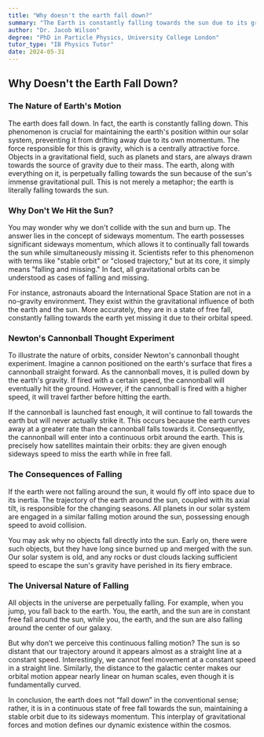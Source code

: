 ```yaml
---
title: "Why doesn't the earth fall down?"
summary: "The Earth is constantly falling towards the sun due to its gravity, but it never hits because of its sideways momentum. This causes the Earth to orbit the sun, creating seasons. All objects in the universe are constantly falling, but we don't feel it because the distances are so vast."
author: "Dr. Jacob Wilson"
degree: "PhD in Particle Physics, University College London"
tutor_type: "IB Physics Tutor"
date: 2024-05-31
---
```


## Why Doesn't the Earth Fall Down?

### The Nature of Earth's Motion

The earth does fall down. In fact, the earth is constantly falling down. This phenomenon is crucial for maintaining the earth's position within our solar system, preventing it from drifting away due to its own momentum. The force responsible for this is gravity, which is a centrally attractive force. Objects in a gravitational field, such as planets and stars, are always drawn towards the source of gravity due to their mass. The earth, along with everything on it, is perpetually falling towards the sun because of the sun's immense gravitational pull. This is not merely a metaphor; the earth is literally falling towards the sun.

### Why Don't We Hit the Sun?

You may wonder why we don't collide with the sun and burn up. The answer lies in the concept of sideways momentum. The earth possesses significant sideways momentum, which allows it to continually fall towards the sun while simultaneously missing it. Scientists refer to this phenomenon with terms like "stable orbit" or "closed trajectory," but at its core, it simply means "falling and missing." In fact, all gravitational orbits can be understood as cases of falling and missing.

For instance, astronauts aboard the International Space Station are not in a no-gravity environment. They exist within the gravitational influence of both the earth and the sun. More accurately, they are in a state of free fall, constantly falling towards the earth yet missing it due to their orbital speed.

### Newton's Cannonball Thought Experiment

To illustrate the nature of orbits, consider Newton's cannonball thought experiment. Imagine a cannon positioned on the earth's surface that fires a cannonball straight forward. As the cannonball moves, it is pulled down by the earth's gravity. If fired with a certain speed, the cannonball will eventually hit the ground. However, if the cannonball is fired with a higher speed, it will travel farther before hitting the earth. 

If the cannonball is launched fast enough, it will continue to fall towards the earth but will never actually strike it. This occurs because the earth curves away at a greater rate than the cannonball falls towards it. Consequently, the cannonball will enter into a continuous orbit around the earth. This is precisely how satellites maintain their orbits: they are given enough sideways speed to miss the earth while in free fall.

### The Consequences of Falling

If the earth were not falling around the sun, it would fly off into space due to its inertia. The trajectory of the earth around the sun, coupled with its axial tilt, is responsible for the changing seasons. All planets in our solar system are engaged in a similar falling motion around the sun, possessing enough speed to avoid collision.

You may ask why no objects fall directly into the sun. Early on, there were such objects, but they have long since burned up and merged with the sun. Our solar system is old, and any rocks or dust clouds lacking sufficient speed to escape the sun's gravity have perished in its fiery embrace.

### The Universal Nature of Falling

All objects in the universe are perpetually falling. For example, when you jump, you fall back to the earth. You, the earth, and the sun are in constant free fall around the sun, while you, the earth, and the sun are also falling around the center of our galaxy. 

But why don’t we perceive this continuous falling motion? The sun is so distant that our trajectory around it appears almost as a straight line at a constant speed. Interestingly, we cannot feel movement at a constant speed in a straight line. Similarly, the distance to the galactic center makes our orbital motion appear nearly linear on human scales, even though it is fundamentally curved.

In conclusion, the earth does not “fall down” in the conventional sense; rather, it is in a continuous state of free fall towards the sun, maintaining a stable orbit due to its sideways momentum. This interplay of gravitational forces and motion defines our dynamic existence within the cosmos.
    